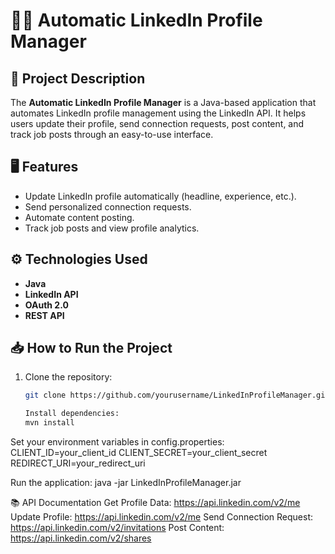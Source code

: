 # 🧑‍💼 Automatic LinkedIn Profile Manager

## 📖 Project Description
The **Automatic LinkedIn Profile Manager** is a Java-based application that automates LinkedIn profile management using the LinkedIn API. It helps users update their profile, send connection requests, post content, and track job posts through an easy-to-use interface.

## 🖥️ Features
- Update LinkedIn profile automatically (headline, experience, etc.).
- Send personalized connection requests.
- Automate content posting.
- Track job posts and view profile analytics.

## ⚙️ Technologies Used
- **Java**
- **LinkedIn API**
- **OAuth 2.0**
- **REST API**

## 📥 How to Run the Project
1. Clone the repository:
   ```bash
   git clone https://github.com/yourusername/LinkedInProfileManager.git

   Install dependencies:
   mvn install

Set your environment variables in config.properties:
CLIENT_ID=your_client_id
CLIENT_SECRET=your_client_secret
REDIRECT_URI=your_redirect_uri

Run the application:
java -jar LinkedInProfileManager.jar

📚 API Documentation
Get Profile Data: https://api.linkedin.com/v2/me
Update Profile: https://api.linkedin.com/v2/me
Send Connection Request: https://api.linkedin.com/v2/invitations
Post Content: https://api.linkedin.com/v2/shares
